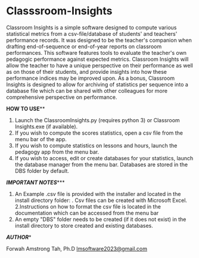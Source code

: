 # Classsroom-Insights
   Classroom Insights is a simple software designed to compute various statistical metrics from a csv-file/database of students' and teachers' performance records. 
It was designed to be the teacher's companion when drafting end-of-sequence or end-of-year reports on classroom performances. This software features
tools to evaluate the teacher's own pedagogic performance against expected metrics. Classroom Insights will allow the teacher to have a unique
 perspective on their performance as well as on those of their students, and provide insights into how these performance indices may be improved upon.
As a bonus, Classroom Insights is designed to allow for archiving of statistics per sequence into a database file which can be shared with other 
colleagues for  more comprehensive perspective on performance.

******HOW TO USE********

1. Launch the ClassroomInsights.py (requires python 3) or Classroom Insights.exe (if available).
2. If you wish to compute the scores statistics, open a csv file from the menu bar of the app.
3. If you wish to compute statistics on lessons and hours, launch the pedagogy app from the menu bar.
4. If you wish to access, edit or create databases for your statistics, launch the database manager from the menu bar. Databases are stored in the DBS folder by default.

*****IMPORTANT NOTES********
1. An Example .csv file is provided with the installer and located in the install directory folder: <Example Input>. 
Csv files can be created with Microsoft Excel.
2.Instructions on how to format the csv  file is located in the documentation which can be accessed from the menu bar
3. An empty "DBS" folder needs to be created (if it does not exist) in the install directory to store created and existing databases.

*****AUTHOR******

Forwah Amstrong Tah, Ph.D <lmsoftware2023@gmail.com>

